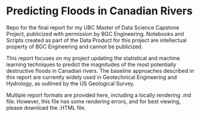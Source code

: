 # Predicting Floods in Canadian Rivers

Repo for the final report for my UBC Master of Data Science Capstone Project, publicized with permission by BGC Engineering. Notebooks and Scripts created as part of the Data Product for this project are intellectual property of BGC Engineering and cannot be publicized. 

This report focuses on my project updating the statistical and machine learning techniques to predict the magnitudes of the most potentially destructive floods in Canadian rivers. The baseline approaches described in this report are currently widely used in Geotechnical Engineering and Hydrology, as outlined by the US Geological Survey. 

Multiple report formats are provided here, including a locally rendering .md file. However, this file has some rendering errors, and for best viewing, please download the .HTML file. 


